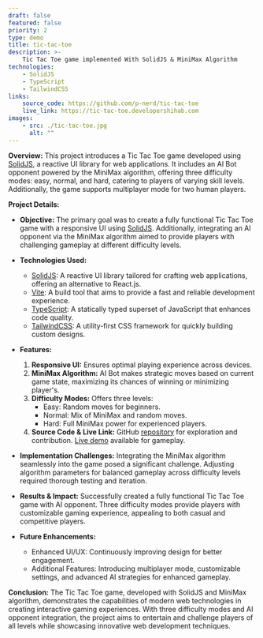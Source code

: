 ```yaml
---
draft: false
featured: false
priority: 2
type: demo
title: tic-tac-toe
description: >-
    Tic Tac Toe game implemented With SolidJS & MiniMax Algorithm
technologies:
    - SolidJS
    - TypeScript
    - TailwindCSS
links:
    source_code: https://github.com/p-nerd/tic-tac-toe
    live_link: https://tic-tac-toe.developershihab.com
images:
    - src: ./tic-tac-toe.jpg
      alt: ""
---
```


**Overview:**
This project introduces a Tic Tac Toe game developed using [SolidJS](https://www.solidjs.com), a reactive UI library for web applications. It includes an AI Bot opponent powered by the MiniMax algorithm, offering three difficulty modes: easy, normal, and hard, catering to players of varying skill levels. Additionally, the game supports multiplayer mode for two human players.

**Project Details:**

-   **Objective:**
    The primary goal was to create a fully functional Tic Tac Toe game with a responsive UI using [SolidJS](https://www.solidjs.com). Additionally, integrating an AI opponent via the MiniMax algorithm aimed to provide players with challenging gameplay at different difficulty levels.

-   **Technologies Used:**

    -   [SolidJS](https://www.solidjs.com): A reactive UI library tailored for crafting web applications, offering an alternative to React.js.
    -   [Vite](https://vitejs.dev): A build tool that aims to provide a fast and reliable development experience.
    -   [TypeScript](https://www.typescriptlang.org): A statically typed superset of JavaScript that enhances code quality.
    -   [TailwindCSS](https://tailwindcss.com): A utility-first CSS framework for quickly building custom designs.

-   **Features:**

    1. **Responsive UI:** Ensures optimal playing experience across devices.
    2. **MiniMax Algorithm:** AI Bot makes strategic moves based on current game state, maximizing its chances of winning or minimizing player's.
    3. **Difficulty Modes:** Offers three levels:
        - Easy: Random moves for beginners.
        - Normal: Mix of MiniMax and random moves.
        - Hard: Full MiniMax power for experienced players.
    4. **Source Code & Live Link:** GitHub [repository](https://github.com/p-nerd/tic-tac-toe) for exploration and contribution. [Live demo](https://tic-tac-toe.developershihab.com) available for gameplay.

-   **Implementation Challenges:**
    Integrating the MiniMax algorithm seamlessly into the game posed a significant challenge. Adjusting algorithm parameters for balanced gameplay across difficulty levels required thorough testing and iteration.

-   **Results & Impact:**
    Successfully created a fully functional Tic Tac Toe game with AI opponent. Three difficulty modes provide players with customizable gaming experience, appealing to both casual and competitive players.

-   **Future Enhancements:**
    -   Enhanced UI/UX: Continuously improving design for better engagement.
    -   Additional Features: Introducing multiplayer mode, customizable settings, and advanced AI strategies for enhanced gameplay.

**Conclusion:**
The Tic Tac Toe game, developed with SolidJS and MiniMax algorithm, demonstrates the capabilities of modern web technologies in creating interactive gaming experiences. With three difficulty modes and AI opponent integration, the project aims to entertain and challenge players of all levels while showcasing innovative web development techniques.
